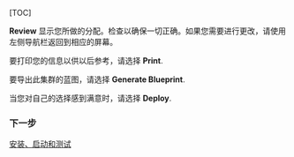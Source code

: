 [TOC]

**Review** 显示您所做的分配。检查以确保一切正确。如果您需要进行更改，请使用左侧导航栏返回到相应的屏幕。

要打印您的信息以供以后参考，请选择 **Print**.

要导出此集群的蓝图，请选择 **Generate Blueprint**.

当您对自己的选择感到满意时，请选择 **Deploy**.

### 下一步 

[安装、启动和测试]($InstallStartAndTest)
